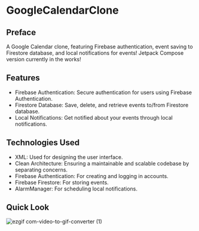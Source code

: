 # GoogleCalendarClone

## Preface
A Google Calendar clone, featuring Firebase authentication, event saving to Firestore database, and local notifications for events! Jetpack Compose version currently in the works! <br>


## Features

* Firebase Authentication: Secure authentication for users using Firebase Authentication.
* Firestore Database: Save, delete, and retrieve events to/from Firestore database.
* Local Notifications: Get notified about your events through local notifications.

## Technologies Used
* XML: Used for designing the user interface.
* Clean Architecture: Ensuring a maintainable and scalable codebase by separating concerns.
* Firebase Authentication: For creating and logging in accounts.
* Firebase Firestore: For storing events.
* AlarmManager: For scheduling local notifications.

## Quick Look

![ezgif com-video-to-gif-converter (1)](https://github.com/eaglenguyen/CalanderMVVM/assets/100715509/a5c5c015-e5de-4fd7-8d13-f075dbcb9c6c)

